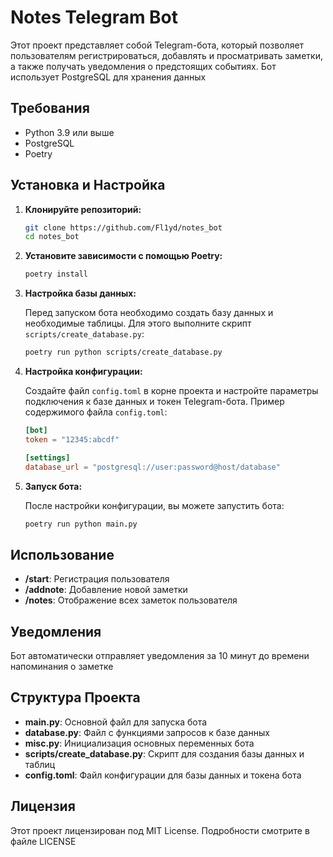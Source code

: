 # Notes Telegram Bot

Этот проект представляет собой Telegram-бота, который позволяет пользователям регистрироваться, добавлять и просматривать заметки, а также получать уведомления о предстоящих событиях. Бот использует PostgreSQL для хранения данных

## Требования

- Python 3.9 или выше
- PostgreSQL
- Poetry

## Установка и Настройка

1. **Клонируйте репозиторий:**

   ```bash
   git clone https://github.com/Fl1yd/notes_bot
   cd notes_bot
   ```

2. **Установите зависимости с помощью Poetry:**

   ```bash
   poetry install
   ```

3. **Настройка базы данных:**

   Перед запуском бота необходимо создать базу данных и необходимые таблицы. Для этого выполните скрипт `scripts/create_database.py`:

   ```bash
   poetry run python scripts/create_database.py
   ```

4. **Настройка конфигурации:**

   Создайте файл `config.toml` в корне проекта и настройте параметры подключения к базе данных и токен Telegram-бота. Пример содержимого файла `config.toml`:

   ```toml
   [bot]
   token = "12345:abcdf"

   [settings]
   database_url = "postgresql://user:password@host/database"
   ```

5. **Запуск бота:**

   После настройки конфигурации, вы можете запустить бота:

   ```bash
   poetry run python main.py
   ```

## Использование

- **/start**: Регистрация пользователя
- **/addnote**: Добавление новой заметки
- **/notes**: Отображение всех заметок пользователя

## Уведомления

Бот автоматически отправляет уведомления за 10 минут до времени напоминания о заметке

## Структура Проекта

- **main.py**: Основной файл для запуска бота
- **database.py**: Файл с функциями запросов к базе данных
- **misc.py**: Инициализация основных переменных бота
- **scripts/create_database.py**: Скрипт для создания базы данных и таблиц
- **config.toml**: Файл конфигурации для базы данных и токена бота

## Лицензия

Этот проект лицензирован под MIT License. Подробности смотрите в файле LICENSE
